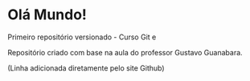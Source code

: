 # Olá Mundo!
 Primeiro repositório versionado - Curso Git e 
 
 Repositório criado com base na aula do professor Gustavo Guanabara.

 (Linha adicionada diretamente pelo site Github)
 
